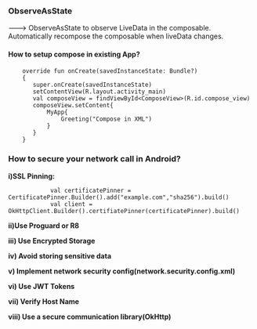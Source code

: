 ### ObserveAsState

---> ObserveAsState to observe LiveData in the composable. Automatically recompose the composable when liveData changes.

#### How to setup compose in existing App?

        override fun onCreate(savedInstanceState: Bundle?)
        {
           super.onCreate(savedInstanceState)
           setContentView(R.layout.activity_main)
           val composeView = findViewById<ComposeView>(R.id.compose_view)
           composeView.setContent{
               MyApp{
                   Greeting("Compose in XML")
               }
           }
        }


### How to secure your network call in Android?

**i)SSL Pinning:**

                val certificatePinner = CertificatePinner.Builder().add("example.com","sha256").build()
                val client = OkHttpClient.Builder().certifiatePinner(certificatePinner).build()

**ii)Use Proguard or R8** 

**iii) Use Encrypted Storage**

 **iv) Avoid storing sensitive data**

 **v) Implement network security config(network.security.config.xml)**

 **vi) Use JWT Tokens**

**vii) Verify Host Name**

**viii) Use a secure communication library(OkHttp)**
